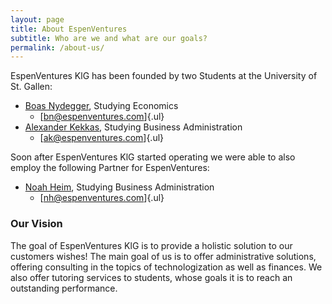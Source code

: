 ```yaml
---
layout: page
title: About EspenVentures
subtitle: Who are we and what are our goals?
permalink: /about-us/
---
```


EspenVentures KlG has been founded by two Students at the University of St. Gallen: 

- [Boas Nydegger](https://www.linkedin.com/in/BoasNydegger/), Studying Economics
  - [[bn@espenventures.com](mailto:bn@espenventures.com)]{.ul}
- [Alexander Kekkas](https://www.linkedin.com/in/kekkas/), Studying Business Administration
  - [[ak@espenventures.com](mailto:ak@espenventures.com)]{.ul}

Soon after EspenVentures KlG started operating we were able to also employ the following Partner for EspenVentures:

- [Noah Heim](https://www.linkedin.com/in/noah-heim-9183b920b), Studying Business Administration
  - [[nh@espenventures.com](mailto:nh@espenventures.com)]{.ul}


### Our Vision

The goal of EspenVentures KlG is to provide a holistic solution to our customers wishes! The main goal of us is to offer administrative solutions, offering consulting in the topics of technologization as well as finances. We also offer tutoring services to students, whose goals it is to reach an outstanding performance.
